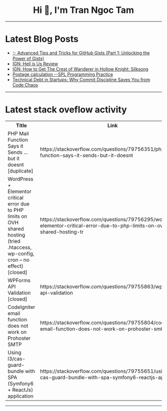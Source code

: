 <h1 align="center">Hi 👋, I'm Tran Ngoc Tam</h1>

---

# Latest Blog Posts 
<!-- BLOG-POST-LIST:START -->
- [✨ Advanced Tips and Tricks for GitHub Gists &lpar;Part 1: Unlocking the Power of Gists&rpar;](https://dev.to/this-is-learning/advanced-tips-and-tricks-for-github-gists-part-1-unlocking-the-power-of-gists-22h5)
- [IGN: Hell is Us Review](https://dev.to/gg_news/ign-hell-is-us-review-104l)
- [IGN: How to Get The Crest of Wanderer in Hollow Knight: Silksong](https://dev.to/gg_news/ign-how-to-get-the-crest-of-wanderer-in-hollow-knight-silksong-5c82)
- [Postage calculation --SPL Programming Practice](https://dev.to/esproc_spl/postage-calculation-spl-programming-practice-320f)
- [Technical Debt in Startups: Why Commit Discipline Saves You from Code Chaos](https://dev.to/betterhq/technical-debt-in-startups-why-commit-discipline-saves-you-from-code-chaos-3i0i)
<!-- BLOG-POST-LIST:END -->

---

# Latest stack oveflow activity
<table>
  <tr><th>Title</th><th>Link</th></tr>
  <!-- STACKOVERFLOW:START --><tr><td>PHP Mail Function Says it Sends ... but it doesnt [duplicate]</td><td>https://stackoverflow.com/questions/79756351/php-mail-function-says-it-sends-but-it-doesnt</td></tr><tr><td>WordPress + Elementor critical error due to PHP limits on OVH shared hosting &lpar;tried .htaccess, wp-config, cron – no effect&rpar; [closed]</td><td>https://stackoverflow.com/questions/79756295/wordpress-elementor-critical-error-due-to-php-limits-on-ovh-shared-hosting-tr</td></tr><tr><td>WPForms API Validation [closed]</td><td>https://stackoverflow.com/questions/79755863/wpforms-api-validation</td></tr><tr><td>CodeIgniter email function does not work on Prohoster SMTP</td><td>https://stackoverflow.com/questions/79755804/codeigniter-email-function-does-not-work-on-prohoster-smtp</td></tr><tr><td>Using l3/cas-guard-bundle with SPA &lpar;Symfony6 + ReactJs&rpar; application</td><td>https://stackoverflow.com/questions/79755651/using-l3-cas-guard-bundle-with-spa-symfony6-reactjs-application</td></tr><!-- STACKOVERFLOW:END -->
</table>

---


